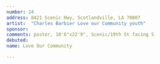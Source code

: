 ```yaml
---
number: 24
address: 8421 Scenic Hwy, Scotlandville, LA 70807
artist:  "Charles Barbier Love our Community youth"
sponsor:
comments: poster, 10'6"x22'9", Scenic/19th St facing S
debuted: 
name: Love Our Community

---
```

